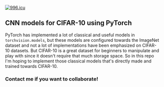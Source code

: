 <a href="https://996.icu"><img src="https://img.shields.io/badge/link-996.icu-red.svg" alt="996.icu"></a>
## CNN models for CIFAR-10 using PyTorch
PyTorch has implemented a lot of classical and useful models in `torchvision.models`, but these models are configured towards the ImageNet dataset and not a lot of implementations have been emphasized on CIFAR-10 datasets. But CIFAR-10 is a great dataset for beginners to manipulate and play with since it doesn't require that much storage space. So in this repo I'm hoping to implement those classical models that's directly made and trained towards CIFAR-10.
### Contact me if you want to collaborate!

